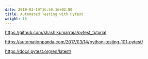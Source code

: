 ```yaml
---
date: 2019-03-19T16:50:16+02:00
title: Automated Testing with Pytest
weight: 15
---
```

https://github.com/shashikumarraja/pytest_tutorial

https://automationpanda.com/2017/03/14/python-testing-101-pytest/

https://docs.pytest.org/en/latest/